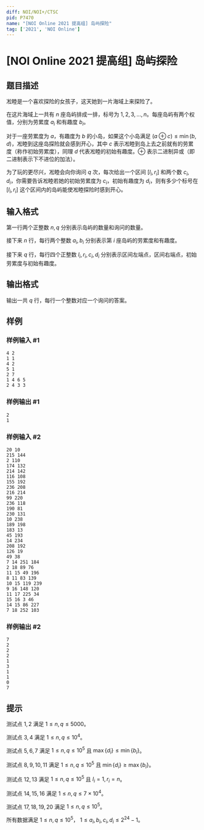 ```yaml
---
diff: NOI/NOI+/CTSC
pid: P7470
name: "[NOI Online 2021 提高组] 岛屿探险"
tag: ['2021', 'NOI Online']
---
```

# [NOI Online 2021 提高组] 岛屿探险
## 题目描述

凇睦是一个喜欢探险的女孩子，这天她到一片海域上来探险了。

在这片海域上一共有 $n$ 座岛屿排成一排，标号为 $1,2,3, \ldots ,n$。每座岛屿有两个权值，分别为劳累度 $a_i$ 和有趣度 $b_i$。

对于一座劳累度为 $a$，有趣度为 $b$ 的小岛，如果这个小岛满足 $(a\oplus c) \leq \min(b,d)$，凇睦到这座岛探险就会感到开心，其中 $c$ 表示凇睦到岛上去之前就有的劳累度（称作初始劳累度），同理 $d$ 代表凇睦的初始有趣度。$\oplus$ 表示二进制异或（即二进制表示下不进位的加法）。

为了玩的更尽兴，凇睦会向你询问 $q$ 次，每次给出一个区间 $[l_i,r_i]$ 和两个数 $c_i,d_i$，你需要告诉凇睦若她的初始劳累度为 $c_i$，初始有趣度为 $d_i$，则有多少个标号在 $[l_i,r_i]$ 这个区间内的岛屿能使凇睦探险时感到开心。
## 输入格式

第一行两个正整数 $n,q$ 分别表示岛屿的数量和询问的数量。

接下来 $n$ 行，每行两个整数 $a_i,b_i$ 分别表示第 $i$ 座岛屿的劳累度和有趣度。

接下来 $q$ 行，每行四个正整数 $l_i,r_i,c_i,d_i$ 分别表示区间左端点，区间右端点，初始劳累度与初始有趣度。
## 输出格式

输出一共 $q$ 行，每行一个整数对应一个询问的答案。

## 样例

### 样例输入 #1
```
4 2
1 1
4 2
5 1
2 7
1 4 6 5
2 4 3 3
```
### 样例输出 #1
```
2
1
```
### 样例输入 #2
```
20 10
215 144
2 110
174 132
214 142
116 108
155 192
236 208
216 214
99 220
236 118
190 81
230 131
10 238
189 198
183 13
45 193
14 234
208 192
126 19
49 38
7 14 251 184
2 18 89 76
11 15 49 196
8 11 83 139
10 15 119 239
9 16 148 120
11 17 225 34
15 16 3 46
14 15 86 227
7 18 252 103
```
### 样例输出 #2
```
7
2
2
2
1
3
1
1
0
7
```
## 提示

测试点 $1,2$ 满足 $1\leq n,q\leq 5000$。

测试点 $3,4$ 满足 $1\leq n,q\leq 10^4$。

测试点 $5,6,7$ 满足 $1\leq n,q\leq 10^5$ 且 $\max\{d_i\}\leq \min\{b_i\}$。

测试点 $8,9,10,11$ 满足 $1\leq n,q\leq 10^5$ 且 $\min\{d_i\}\geq \max\{b_i\}$。

测试点 $12,13$ 满足 $1\leq n,q\leq 10^5$ 且 $l_i=1,r_i=n$。

测试点 $14,15,16$ 满足 $1\leq n,q\leq 7\times 10^4$。

测试点 $17,18,19,20$ 满足 $1\leq n,q\leq 10^5$。

所有数据满足 $1\leq n,q\leq 10^5$， $1\leq a_i,b_i,c_i,d_i\leq 2^{24}-1$。
